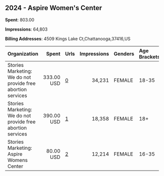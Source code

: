 ## 2024 - Aspire Women's Center 
**Spent**: 803.00

**Impressions**: 64,803

**Billing Addresses**: 4509 Kings Lake Ct,Chattanooga,37416,US

|Organization|Spent|Urls|Impressions|Genders|Age Brackets|Country Codes|
|:---|---:|:---|---:|:---|:---|:---|
|Stories Marketing: We do not provide free abortion services|333.00 USD|[0](https://www.snap.com/political-ads/asset/2e827c9220ec59e505de7e3d2f077aa694ef852e7b1240ef70a6af6e34cb25fa?mediaType=mp4)|34,231|FEMALE|18-35|united states|
|Stories Marketing: We do not provide free abortion services|390.00 USD|[1](https://www.snap.com/political-ads/asset/966b3ac2aa42dfe80a048be26fd27db273304aae6f53f3ae11232d8f593295b1?mediaType=mp4)|18,358|FEMALE|18+|united states|
|Stories Marketing: Aspire Womens Center|80.00 USD|[2](https://www.snap.com/political-ads/asset/be05e0f3cab661a4e356b5f862cba5fa1c05baf52c849074d9f4ceca2d2becf8?mediaType=mp4)|12,214|FEMALE|16-35|united states|
